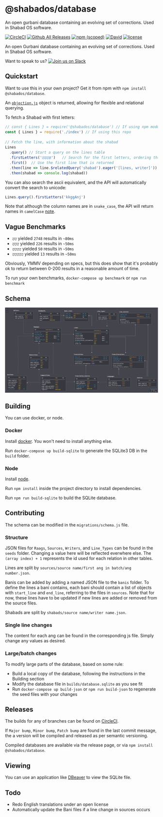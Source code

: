 # @shabados/database
An open gurbani database containing an evolving set of corrections. Used in Shabad OS software.

[![CircleCI](https://img.shields.io/circleci/project/github/ShabadOS/database.svg?style=for-the-badge)](https://circleci.com/gh/ShabadOS/database)
[![Github All Releases](https://img.shields.io/github/downloads/ShabadOS/database/total.svg?style=for-the-badge)](https://github.com/ShabadOS/database/releases)
[![npm (scoped)](https://img.shields.io/npm/v/@shabados/database.svg?style=for-the-badge)](https://www.npmjs.com/package/@shabados/database)
[![David](https://img.shields.io/david/ShabadOS/database.svg?style=for-the-badge)]()
[![license](https://img.shields.io/github/license/ShabadOS/database.svg?style=for-the-badge)]()

An open Gurbani database containing an evolving set of corrections. Used in Shabad OS software.

Want to speak to us? [![Join us on Slack](https://slack.shabados.com/badge.svg)](https://slack.shabados.com)

## Quickstart

Want to use this in your own project? Get it from npm with `npm install @shabados/database`.

An [`objection.js`](http://vincit.github.io/objection.js/) object is returned, allowing for flexible and relational querying.

To fetch a Shabad with first letters:

```javascript
// const { Lines } = require('@shabados/database') // If using npm module
const { Lines } = require('./index') // If using this repo
    
// Fetch the line, with information about the shabad
Lines
  .query() // Start a query on the lines table
  .firstLetters('ਹਹਹਗ')   // Search for the first letters, ordering the results sensibly
  .first()  // Use the first line that is returned
  .then(line => line.$relatedQuery('shabad').eager('[lines, writer]'))  // Return the shabad the line is from, with the lines and writer
  .then(shabad => console.log(shabad))

```

You can also search the ascii equivalent, and the API will automatically convert the search to unicode:
```javascript
Lines.query().firstLetters('kkggAnj')
```

Note that although the column names are in `snake_case`, the API will return names in `camelCase` [note](http://vincit.github.io/objection.js/#snake-case-to-camel-case-conversion).

## Vague Benchmarks

- `ਹਹ` yielded `2748` results in `~80ms`
- `ਹਹਹ` yielded `226` results in `~50ms`
- `ਹਹਹਹ` yielded `50` results in `~50ms`
- `ਹਹਹਹਹ` yielded `13` results in `~50ms`

Obviously, YMMV depending on specs, but this does show that
it's probably ok to return between 0-200 results in a reasonable amount of time.

To run your own benchmarks, `docker-compose up benchmark` or `npm run benchmark`

## Schema

![schema](schema.png)

## Building

You can use docker, or node.

### Docker

Install [docker](http://docker.com). You won't need to install anything else.

Run `docker-compose up build-sqlite` to generate the SQLite3 DB in the `build` folder.

### Node

Install [node](https://nodejs.org/). 

Run `npm install` inside the project directory to install dependencies.

Run `npm run build-sqlite` to build the SQLite database.

## Contributing

The schema can be modified in the `migrations/schema.js` file.

### Structure

JSON files for `Raags`, `Sources`, `Writers`, and `Line_Types` can be found in the `seeds` folder.
Changing a value here will be reflected everwhere else. The `(array index) + 1` represents the id used
for each relation in other tables.

Lines are split by `sources/source name/first ang in batch/ang number.json`.

Banis can be added by adding a named JSON file to the `banis` folder. To define the lines a bani contains, each bani should contain a list of objects with `start_line` and `end_line`, referring to the files in `sources`. Note that for now, these lines have to be updated if new lines are added or removed from the source files. 

Shabads are split by `shabads/source name/writer name.json`.


### Single line changes
The content for each ang can be found in the corresponding js file. 
Simply change any values as desired.

### Large/batch changes

To modify large parts of the database, based on some rule:
- Build a local copy of the database, following the instructions in the Building section
- Modify the database file in `builds/database.sqlite` as you see fit
- Run `docker-compose up build-json` or `npm run build-json` to regenerate the seed files with your changes

## Releases

The builds for any of branches can be found on [CircleCI](https://circleci.com/gh/ShabadOS).

If `Major bump`, `Minor bump`, `Patch bump` are found in the last commit message, the a version will be compiled and released as per semantic versioning.

Compiled databases are available via the release page, or via `npm install @shabados/database`.
      
## Viewing

You can use an application like [DBeaver](https://dbeaver.jkiss.org/) to view the SQLite file.

## Todo

- Redo English translations under an open license
- Automatically update the Bani files if a line change in sources occurs
